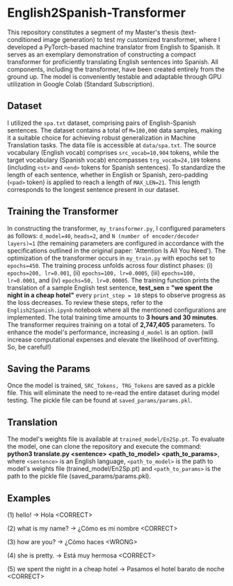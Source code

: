 # English2Spanish-Transformer

This repository constitutes a segment of my Master's thesis (text-conditioned image generation) to test my customized transformer, where I developed a PyTorch-based machine translator from English to Spanish. It serves as an exemplary demonstration of constructing a compact transformer for proficiently translating English sentences into Spanish. All components, including the transformer, have been created entirely from the ground up. The model is conveniently testable and adaptable through GPU utilization in Google Colab (Standard Subscription).

## Dataset

I utilized the `spa.txt` dataset, comprising pairs of English-Spanish sentences. The dataset contains a total of `M=100,000` data samples, making it a suitable choice for achieving robust generalization in Machine Translation tasks. The data file is accessible at `data/spa.txt`. The source vocabulary (English vocab) comprises `src_vocab=10,904` tokens, while the target vocabulary (Spanish vocab) encompasses `trg_vocab=24,189` tokens (including `<st>` and `<end>` tokens for Spanish sentences). To standardize the length of each sentence, whether in English or Spanish, zero-padding (`<pad>` token) is applied to reach a length of `MAX_LEN=21`. This length corresponds to the longest sentence present in our dataset.

## Training the Transformer

In constructing the transformer, `my_transformer.py`, I configured parameters as follows: `d_model=40`, `heads=2`, and `N (number of encoder/decoder layers)=1` (the remaining parameters are configured in accordance with the specifications outlined in the original paper: 'Attention Is All You Need'). The optimization of the transformer occurs in `my_train.py` with epochs set to `epochs=450`. The training process unfolds across four distinct phases: (i) `epochs=200, lr=0.001`, (ii) `epochs=100, lr=0.0005`, (iii) `epochs=100, lr=0.0001`, and (iv) `epochs=50, lr=0.00005`. The training function prints the translation of a sample English test sentence, **test_sen = "we spent the night in a cheap hotel"** every `print_step = 10` steps to observe progress as the loss decreases. To review these steps, refer to the `English2Spanish.ipynb` notebook where all the mentioned configurations are implemented. The total training time amounts to **3 hours and 30 minutes**. The transformer requires training on a total of **2,747,405** parameters. To enhance the model's performance, increasing `d_model` is an option. (will increase computational expenses and elevate the likelihood of overfitting. So, be careful!)

## Saving the Params

Once the model is trained, `SRC_Tokens, TRG_Tokens` are saved as a pickle file. This will eliminate the need to re-read the entire dataset during model testing. The pickle file can be found at `saved_params/params.pkl`.

## Translation

The model's weights file is available at `trained_model/En2Sp.pt`. To evaluate the model, one can clone the repository and execute the command: **python3 translate.py \<sentence> \<path_to_model> \<path_to_params>**, where `<sentence>` is an English language, `<path_to_model>` is the path to model's weights file (trained_model/En2Sp.pt) and `<path_to_params>` is the path to the pickle file (saved_params/params.pkl).

## Examples

(1) hello! -> Hola                                \<CORRECT>

(2) what is my name? -> ¿Cómo es mi nombre        \<CORRECT>

(3) how are you? -> ¿Cómo haces                   \<WRONG>

(4) she is pretty. -> Está muy hermosa            \<CORRECT>

(5) we spent the night in a cheap hotel -> Pasamos el hotel barato de noche              \<CORRECT>
